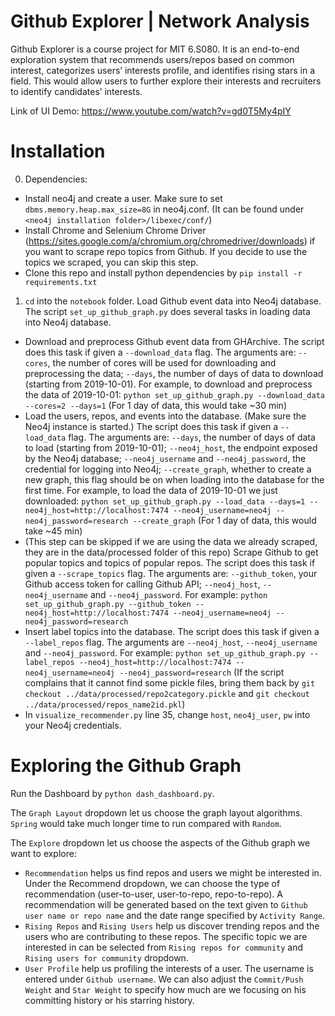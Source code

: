 # Github Explorer | Network Analysis

Github Explorer is a course project for MIT 6.S080. It is an end-to-end exploration system that recommends users/repos based on common interest, categorizes users’ interests profile, and identifies rising stars in a field. This would allow users to further explore their interests and recruiters to identify candidates’ interests. 

Link of UI Demo: https://www.youtube.com/watch?v=gd0T5My4pIY

# Installation

0. Dependencies:
* Install neo4j and create a user. Make sure to set `dbms.memory.heap.max_size=8G` in neo4j.conf. (It can be found under `<neo4j installation folder>/libexec/conf/`)
* Install Chrome and Selenium Chrome Driver (https://sites.google.com/a/chromium.org/chromedriver/downloads) if you want to scrape repo topics from Github. If you decide to use the topics we scraped, you can skip this step.
* Clone this repo and install python dependencies by `pip install -r requirements.txt`

1. `cd` into the `notebook` folder. Load Github event data into Neo4j database. The script `set_up_github_graph.py` does several tasks in loading data into Neo4j database. 
* Download and preprocess Github event data from GHArchive. The script does this task if given a `--download_data` flag. The arguments are: `--cores`, the number of cores will be used for downloading and preprocessing the data; `--days`, the number of days of data to download (starting from 2019-10-01). For example, to download and preprocess the data of 2019-10-01: `python set_up_github_graph.py --download_data --cores=2 --days=1` (For 1 day of data, this would take ~30 min)
* Load the users, repos, and events into the database. (Make sure the Neo4j instance is started.) The script does this task if given a `--load_data` flag. The arguments are: `--days`, the number of days of data to load (starting from 2019-10-01); `--neo4j_host`, the endpoint exposed by the Neo4j database; `--neo4j_username` and `--neo4j_password`, the credential for logging into Neo4j; `--create_graph`, whether to create a new graph, this flag should be on when loading into the database for the first time. For example, to load the data of 2019-10-01 we just downloaded: `python set_up_github_graph.py --load_data --days=1 --neo4j_host=http://localhost:7474 --neo4j_username=neo4j --neo4j_password=research --create_graph` (For 1 day of data, this would take ~45 min)
* (This step can be skipped if we are using the data we already scraped, they are in the data/processed folder of this repo) Scrape Github to get popular topics and topics of popular repos. The script does this task if given a `--scrape_topics` flag. The arguments are: `--github_token`, your Github access token for calling Github API; `--neo4j_host`, `--neo4j_username` and `--neo4j_password`. For example: `python set_up_github_graph.py --github_token --neo4j_host=http://localhost:7474 --neo4j_username=neo4j --neo4j_password=research`
* Insert label topics into the database. The script does this task if given a `--label_repos` flag. The arguments are `--neo4j_host`, `--neo4j_username` and `--neo4j_password`. For example: `python set_up_github_graph.py --label_repos --neo4j_host=http://localhost:7474 --neo4j_username=neo4j --neo4j_password=research` (If the script complains that it cannot find some pickle files, bring them back by `git checkout ../data/processed/repo2category.pickle` and `git checkout ../data/processed/repos_name2id.pkl`)
* In `visualize_recommender.py` line 35, change `host`, `neo4j_user`, `pw` into your Neo4j credentials. 

# Exploring the Github Graph

Run the Dashboard by `python dash_dashboard.py`.

The `Graph Layout` dropdown let us choose the graph layout algorithms. `Spring` would take much longer time to run compared with `Random`.

The `Explore` dropdown let us choose the aspects of the Github graph we want to explore:
* `Recommendation` helps us find repos and users we might be interested in. Under the Recommend dropdown, we can choose the type of recommendation (user-to-user, user-to-repo, repo-to-repo). A recommendation will be generated based on the text given to `Github user name or repo name` and the date range specified by `Activity Range`.
* `Rising Repos` and `Rising Users` help us discover trending repos and the users who are contributing to these repos. The specific topic we are interested in can be selected from `Rising repos for community` and `Rising users for community` dropdown.
* `User Profile` help us profiling the interests of a user. The username is entered under `Github username`. We can also adjust the `Commit/Push Weight` and `Star Weight` to specify how much are we focusing on his committing history or his starring history.

